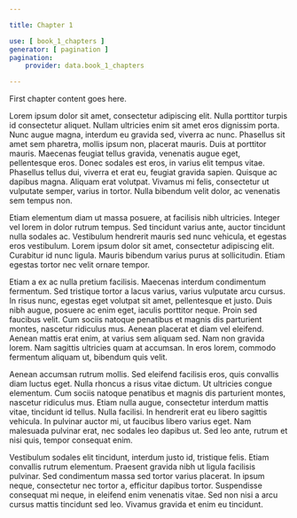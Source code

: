 ```yaml
---

title: Chapter 1

use: [ book_1_chapters ]
generator: [ pagination ]
pagination:
    provider: data.book_1_chapters

---
```


First chapter content goes here.

Lorem ipsum dolor sit amet, consectetur adipiscing elit. Nulla porttitor turpis id consectetur aliquet. Nullam ultricies enim sit amet eros dignissim porta. Nunc augue magna, interdum eu gravida sed, viverra ac nunc. Phasellus sit amet sem pharetra, mollis ipsum non, placerat mauris. Duis at porttitor mauris. Maecenas feugiat tellus gravida, venenatis augue eget, pellentesque eros. Donec sodales est eros, in varius elit tempus vitae. Phasellus tellus dui, viverra et erat eu, feugiat gravida sapien. Quisque ac dapibus magna. Aliquam erat volutpat. Vivamus mi felis, consectetur ut vulputate semper, varius in tortor. Nulla bibendum velit dolor, ac venenatis sem tempus non.

Etiam elementum diam ut massa posuere, at facilisis nibh ultricies. Integer vel lorem in dolor rutrum tempus. Sed tincidunt varius ante, auctor tincidunt nulla sodales ac. Vestibulum hendrerit mauris sed nunc vehicula, et egestas eros vestibulum. Lorem ipsum dolor sit amet, consectetur adipiscing elit. Curabitur id nunc ligula. Mauris bibendum varius purus at sollicitudin. Etiam egestas tortor nec velit ornare tempor.

Etiam a ex ac nulla pretium facilisis. Maecenas interdum condimentum fermentum. Sed tristique tortor a lacus varius, varius vulputate arcu cursus. In risus nunc, egestas eget volutpat sit amet, pellentesque et justo. Duis nibh augue, posuere ac enim eget, iaculis porttitor neque. Proin sed faucibus velit. Cum sociis natoque penatibus et magnis dis parturient montes, nascetur ridiculus mus. Aenean placerat et diam vel eleifend. Aenean mattis erat enim, at varius sem aliquam sed. Nam non gravida lorem. Nam sagittis ultricies quam at accumsan. In eros lorem, commodo fermentum aliquam ut, bibendum quis velit.

Aenean accumsan rutrum mollis. Sed eleifend facilisis eros, quis convallis diam luctus eget. Nulla rhoncus a risus vitae dictum. Ut ultricies congue elementum. Cum sociis natoque penatibus et magnis dis parturient montes, nascetur ridiculus mus. Etiam nulla augue, consectetur interdum mattis vitae, tincidunt id tellus. Nulla facilisi. In hendrerit erat eu libero sagittis vehicula. In pulvinar auctor mi, ut faucibus libero varius eget. Nam malesuada pulvinar erat, nec sodales leo dapibus ut. Sed leo ante, rutrum et nisi quis, tempor consequat enim.

Vestibulum sodales elit tincidunt, interdum justo id, tristique felis. Etiam convallis rutrum elementum. Praesent gravida nibh ut ligula facilisis pulvinar. Sed condimentum massa sed tortor varius placerat. In ipsum neque, consectetur nec tortor a, efficitur dapibus tortor. Suspendisse consequat mi neque, in eleifend enim venenatis vitae. Sed non nisi a arcu cursus mattis tincidunt sed leo. Vivamus gravida et enim eu tincidunt.
